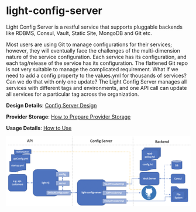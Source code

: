 # light-config-server

Light Config Server is a restful service that supports pluggable backends like RDBMS, Consul, Vault, Static Site, MongoDB and Git etc.

Most users are using Git to manage configurations for their services; however, they will eventually face the challenges of the multi-dimension nature of the service configuration. Each service has its configuration, and each tag/release of the service has its configuration. The flattened Git repo is not very suitable to manage the complicated requirement. What if we need to add a config property to the values.yml for thousands of services? Can we do that with only one update? The Light Config Server manages all services with different tags and environments, and one API call can update all services for a particular tag across the organization. 


**Design Details**: [Config Server Design](docs/DESIGN.md)

**Provider Storage**: [How to Prepare Provider Storage](docs/PROVIDERS.md)

**Usage Details**: [How to Use](docs/USAGE.md)

![Config Server Architecture](docs/ConfigServerArchitecture.png)